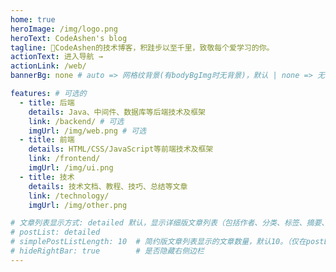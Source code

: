 ```yaml
---
home: true
heroImage: /img/logo.png
heroText: CodeAshen's blog
tagline: 🚀CodeAshen的技术博客，积跬步以至千里，致敬每个爱学习的你。
actionText: 进入导航 →
actionLink: /web/
bannerBg: none # auto => 网格纹背景(有bodyBgImg时无背景)，默认 | none => 无 | '大图地址' | background: 自定义背景样式       提示：如发现文本颜色不适应你的背景时可以到palette.styl修改$bannerTextColor变量

features: # 可选的
  - title: 后端
    details: Java、中间件、数据库等后端技术及框架
    link: /backend/ # 可选
    imgUrl: /img/web.png # 可选
  - title: 前端
    details: HTML/CSS/JavaScript等前端技术及框架
    link: /frontend/
    imgUrl: /img/ui.png
  - title: 技术
    details: 技术文档、教程、技巧、总结等文章
    link: /technology/
    imgUrl: /img/other.png

# 文章列表显示方式: detailed 默认，显示详细版文章列表（包括作者、分类、标签、摘要、分页等）| simple => 显示简约版文章列表（仅标题和日期）| none 不显示文章列表
# postList: detailed
# simplePostListLength: 10  # 简约版文章列表显示的文章数量，默认10。（仅在postList设置为simple时生效）
# hideRightBar: true        # 是否隐藏右侧边栏
---
```



<!-- 小熊猫 -->
<!-- <img src="/img/panda-waving.png" class="panda no-zoom" style="width: 130px;height: 115px;opacity: 0.8;margin-bottom: -4px;padding-bottom:0;position: fixed;bottom: 0;left: 0.5rem;z-index: 1;"> -->
